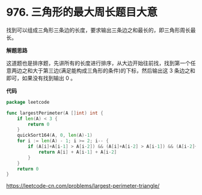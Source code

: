 # 976. 三角形的最大周长**题目大意** 

找到可以组成三角形三条边的长度，要求输出三条边之和最长的，即三角形周长最长。

**解题思路**

这道题也是排序题，先讲所有的长度进行排序，从大边开始往前找，找到第一个任意两边之和大于第三边(满足能构成三角形的条件)的下标，然后输出这 3 条边之和即可，如果没有找到输出 0 。

**代码**

```go
package leetcode

func largestPerimeter(A []int) int {
	if len(A) < 3 {
		return 0
	}
	quickSort164(A, 0, len(A)-1)
	for i := len(A) - 1; i >= 2; i-- {
		if (A[i]+A[i-1] > A[i-2]) && (A[i]+A[i-2] > A[i-1]) && (A[i-2]+A[i-1] > A[i]) {
			return A[i] + A[i-1] + A[i-2]
		}
	}
	return 0
}
```

https://leetcode-cn.com/problems/largest-perimeter-triangle/